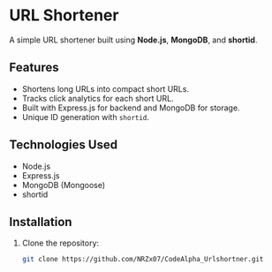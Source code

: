 # URL Shortener

A simple URL shortener built using **Node.js**, **MongoDB**, and **shortid**.

## Features

- Shortens long URLs into compact short URLs.
- Tracks click analytics for each short URL.
- Built with Express.js for backend and MongoDB for storage.
- Unique ID generation with `shortid`.

## Technologies Used

- Node.js
- Express.js
- MongoDB (Mongoose)
- shortid

## Installation

1. Clone the repository:
   ```bash
   git clone https://github.com/NRZx07/CodeAlpha_Urlshortner.git
